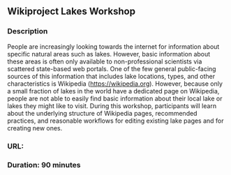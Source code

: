 ## Wikiproject Lakes Workshop

### Description
People are increasingly looking towards the internet for information about specific natural areas such as lakes. However, basic information about these areas is often only available to non-professional scientists via scattered state-based web portals. One of the few general public-facing sources of this information that includes lake locations, types, and other characteristics is Wikipedia (https://wikipedia.org). However, because only a small fraction of lakes in the world have a dedicated page on Wikipedia, people are not able to easily find basic information about their local lake or lakes they might like to visit. During this workshop, participants will learn about the underlying structure of Wikipedia pages, recommended practices, and reasonable workflows for editing existing lake pages and for creating new ones.

### URL: 

### Duration: 90 minutes

